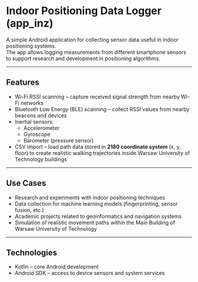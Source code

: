 # Indoor Positioning Data Logger (app_inz)

A simple Android application for collecting sensor data useful in indoor positioning systems.  
The app allows logging measurements from different smartphone sensors to support research and development in positioning algorithms.

---

## Features

- Wi-Fi RSSI scanning – capture received signal strength from nearby Wi-Fi networks  
- Bluetooth Low Energy (BLE) scanning – collect RSSI values from nearby beacons and devices  
- Inertial sensors:
  - Accelerometer  
  - Gyroscope  
  - Barometer (pressure sensor)  
- CSV import – load path data stored in **2180 coordinate system** (x, y, floor) to create realistic walking trajectories inside Warsaw University of Technology buildings  

---

## Use Cases

- Research and experiments with indoor positioning techniques  
- Data collection for machine learning models (fingerprinting, sensor fusion, etc.)  
- Academic projects related to geoinformatics and navigation systems  
- Simulation of realistic movement paths within the Main Building of Warsaw University of Technology  

---

## Technologies

- Kotlin – core Android development  
- Android SDK – access to device sensors and system services  

